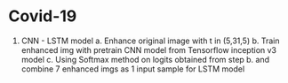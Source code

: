 # Covid-19
1. CNN - LSTM model
    a. Enhance original image with t in (5,31,5)
    b. Train enhanced img with pretrain CNN model from Tensorflow inception v3 model
    c. Using Softmax method on logits obtained from step b. and combine 7 enhanced imgs as 1 input sample for LSTM model
    
